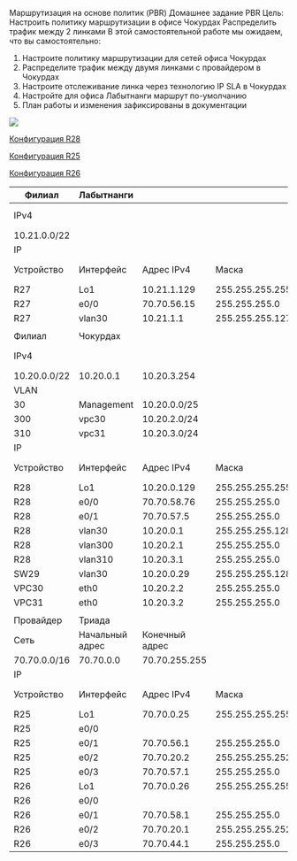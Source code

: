 Маршрутизация на основе политик (PBR)
Домашнее задание
PBR
Цель: Настроить политику маршрутизации в офисе Чокурдах Распределить трафик между 2 линками
В этой самостоятельной работе мы ожидаем, что вы самостоятельно:
1. Настроите политику маршрутизации для сетей офиса Чокурдах
2. Распределите трафик между двумя линками с провайдером в Чокурдах
3. Настроите отслеживание линка через технологию IP SLA в Чокурдах
4. Настройте для офиса Лабытнанги маршрут по-умолчанию
5. План работы и изменения зафиксированы в документации 

![](https://github.com/svasornd/otus_network/blob/master/lab08/lab_PBR.png)

[Конфигурация R28](https://github.com/svasornd/otus_network/blob/master/lab08/config/R28.md)

[Конфигурация R25](https://github.com/svasornd/otus_network/blob/master/lab08/config/R25.md) 

[Конфигурация R26](https://github.com/svasornd/otus_network/blob/master/lab08/config/R26.md)


| Филиал       | Лабытнанги      |                |                 |           |                                         |              |
|--------------|-----------------|----------------|-----------------|-----------|-----------------------------------------|--------------|
| IPv4         |                 |                |                 |           | IPv6                                    | Префикс IPv6 |
| 10.21.0.0/22 |                 |                |                 |           | 2001:1021:0000:0000:0000:0000:0000:0000 | /64          |
| IP           |                 |                |                 |           |                                         |              |
| Устройство   | Интерфейс       | Адрес IPv4     | Маска           | Шлюз      | Адрес IPv6                              | Префикс IPv6 |
| R27          | Lo1             | 10.21.1.129    | 255.255.255.255 |           |                                         |              |
| R27          | e0/0            | 70.70.56.15    | 255.255.255.0   |           | 2001:7070:0000:0005:0000:0000:0000:0002 | /64          |
| R27          | vlan30          | 10.21.1.1      | 255.255.255.127 |           | 2001:1021:0000:0000:0000:0000:0000:0001 | /64          |
|              |                 |                |                 |           |                                         |              |
| Филиал       | Чокурдах        |                |                 |           |                                         |              |
| IPv4         |                 |                |                 |           | IPv6                                    | Префикс IPv6 |
| 10.20.0.0/22 | 10.20.0.1       | 10.20.3.254    |                 |           | 2001:1020:0000:0000:0000:0000:0000:0000 | /64          |
| VLAN         |                 |                |                 |           |                                         |              |
| 30           | Management      | 10.20.0.0/25   |                 |           | 2001:1020:0000:0000:0000:0000:0000:0000 | /66          |
| 300          | vpc30           | 10.20.2.0/24   |                 |           | 2001:1020:0000:0000:4000:0000:0000:0000 | /66          |
| 310          | vpc31           | 10.20.3.0/24   |                 |           | 2001:1020:0000:0000:8000:0000:0000:0000 | /66          |
| IP           |                 |                |                 |           |                                         |              |
| Устройство   | Интерфейс       | Адрес IPv4     | Маска           | Шлюз      | Адрес IPv6                              | Префикс IPv6 |
| R28          | Lo1             | 10.20.0.129    | 255.255.255.255 |           |                                         |              |
| R28          | e0/0            | 70.70.58.76    | 255.255.255.0   |           | 2001:7070:0000:0005:0000:0000:0000:0002 | /64          |
| R28          | e0/1            | 70.70.57.5     | 255.255.255.0   |           | 2001:7070:0000:0003:0000:0000:0000:0002 | /64          |
| R28          | vlan30          | 10.20.0.1      | 255.255.255.128 |           | 2001:1020:0000:0000:0000:0000:0000:0001 | /66          |
| R28          | vlan300         | 10.20.2.1      | 255.255.255.0   |           | 2001:1020:0000:0000:4000:0000:0000:0001 | /66          |
| R28          | vlan310         | 10.20.3.1      | 255.255.255.0   |           | 2001:1020:0000:0000:8000:0000:0000:0001 | /66          |
| SW29         | vlan30          | 10.20.0.29     | 255.255.255.128 |           | 2001:1020:0000:0000:0000:0000:0000:0029 | /66          |
| VPC30        | eth0            | 10.20.2.2      | 255.255.255.0   | 10.20.2.1 | 2001:1020:0000:0000:4000:0000:0000:0002 | /66          |
| VPC31        | eth0            | 10.20.3.2      | 255.255.255.0   | 10.20.3.1 | 2001:1020:0000:0000:8000:0000:0000:0002 | /66          |
|              |                 |                |                 |           |                                         |              |
| Провайдер    | Триада          |                |                 |           |                                         |              |
| Сеть         | Начальный адрес | Конечный адрес |                 |           | IPv6                                    | Префикс IPv6 |
| 70.70.0.0/16 | 70.70.0.0       | 70.70.255.255  |                 |           | 2001:7070:0000:0000:0000:0000:0000:0000 | /48          |
| IP           |                 |                |                 |           |                                         |              |
| Устройство   | Интерфейс       | Адрес IPv4     | Маска           | Шлюз      | Адрес IPv6                              | Префикс IPv6 |
| R25          | Lo1             | 70.70.0.25     | 255.255.255.255 |           |                                         |              |
| R25          | e0/0            |                |                 |           | 2001:7070:0000:0000:0000:0000:0000:0001 | /64          |
| R25          | e0/1            | 70.70.56.1     | 255.255.255.0   |           | 2001:7070:0000:0001:0000:0000:0000:0001 | /64          |
| R25          | e0/2            | 70.70.20.2     | 255.255.255.252 |           | 2001:7070:0000:0002:0000:0000:0000:0001 | /64          |
| R25          | e0/3            | 70.70.57.1     | 255.255.255.0   |           | 2001:7070:0000:0003:0000:0000:0000:0001 | /64          |
| R26          | Lo1             | 70.70.0.26     | 255.255.255.255 |           |                                         |              |
| R26          | e0/0            |                |                 |           | 2001:7070:0000:0004:0000:0000:0000:0002 | /64          |
| R26          | e0/1            | 70.70.58.1     | 255.255.255.0   |           | 2001:7070:0000:0005:0000:0000:0000:0001 | /64          |
| R26          | e0/2            | 70.70.20.1     | 255.255.255.252 |           | 2001:7070:0000:0002:0000:0000:0000:0002 | /64          |
| R26          | e0/3            | 70.70.44.1     | 255.255.255.0   |           | 2001:7070:0000:0006:0000:0000:0000:0001 | /64          |
							
